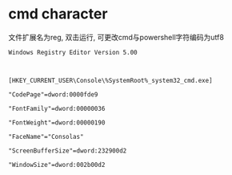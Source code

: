 # cmd character

文件扩展名为reg, 双击运行, 可更改cmd与powershell字符编码为utf8

```reg
Windows Registry Editor Version 5.00
 
 
 
[HKEY_CURRENT_USER\Console\%SystemRoot%_system32_cmd.exe]
 
"CodePage"=dword:0000fde9
 
"FontFamily"=dword:00000036
 
"FontWeight"=dword:00000190
 
"FaceName"="Consolas"
 
"ScreenBufferSize"=dword:232900d2
 
"WindowSize"=dword:002b00d2
```
